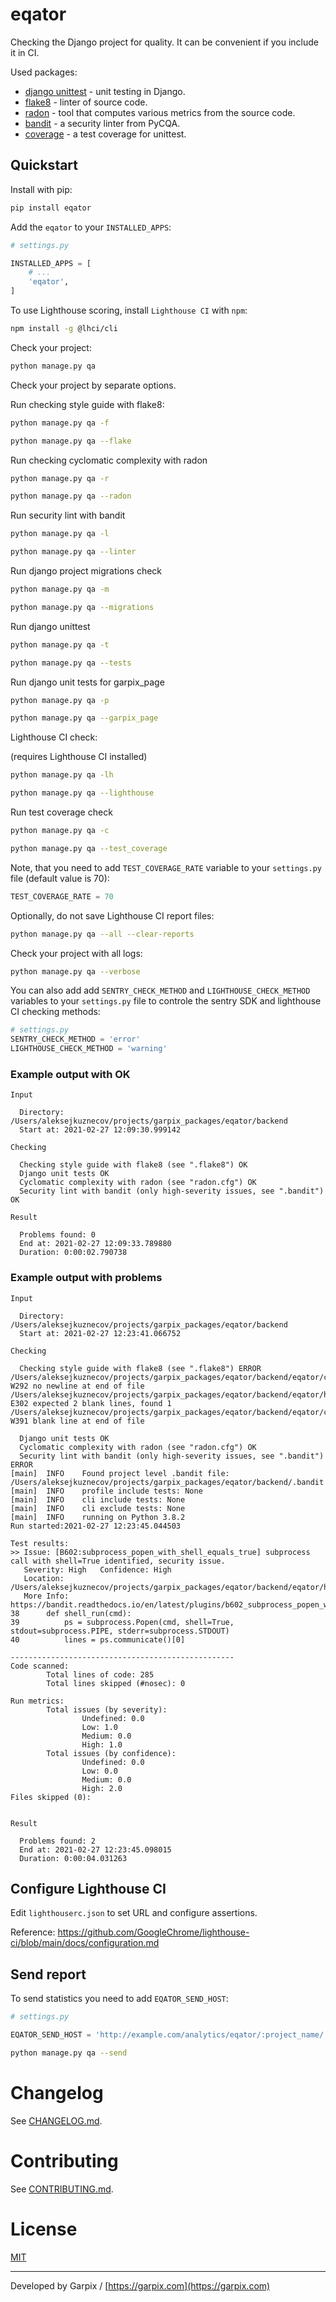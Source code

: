 # eqator

Checking the Django project for quality. It can be convenient if you include it in CI.

Used packages: 

* [django unittest](https://docs.djangoproject.com/en/3.1/topics/testing/overview/) - unit testing in Django.
* [flake8](https://pypi.org/project/flake8/) - linter of source code.
* [radon](https://pypi.org/project/radon/) - tool that computes various metrics from the source code.
* [bandit](https://pypi.org/project/bandit/) - a security linter from PyCQA.
* [coverage](https://pypi.org/project/coverage/) - a test coverage for unittest.

## Quickstart

Install with pip:

```bash
pip install eqator
```

Add the `eqator` to your `INSTALLED_APPS`:

```python
# settings.py

INSTALLED_APPS = [
    # ...
    'eqator',
]
```

To use Lighthouse scoring, install `Lighthouse CI` with `npm`:

```bash
npm install -g @lhci/cli
```

Check your project:

```bash
python manage.py qa
```


Check your project by separate options.

Run checking style guide with flake8:

```bash
python manage.py qa -f
```

```bash
python manage.py qa --flake
```

Run checking cyclomatic complexity with radon

```bash
python manage.py qa -r
```

```bash
python manage.py qa --radon
```

Run security lint with bandit

```bash
python manage.py qa -l
```

```bash
python manage.py qa --linter
```

Run django project migrations check

```bash
python manage.py qa -m
```

```bash
python manage.py qa --migrations
```

Run django unittest

```bash
python manage.py qa -t
```

```bash
python manage.py qa --tests
```

Run django unit tests for garpix_page

```bash
python manage.py qa -p
```

```bash
python manage.py qa --garpix_page
```

Lighthouse CI check:

(requires Lighthouse CI installed)

```bash
python manage.py qa -lh
```

```bash
python manage.py qa --lighthouse
```

Run test coverage check

```bash
python manage.py qa -c
```

```bash
python manage.py qa --test_coverage
```

Note, that you need to add `TEST_COVERAGE_RATE` variable to your `settings.py` file (default value is 70):

```python
TEST_COVERAGE_RATE = 70
```

Optionally, do not save Lighthouse CI report files:

```bash
python manage.py qa --all --clear-reports
```

Check your project with all logs:

```bash
python manage.py qa --verbose
```

You can also add add `SENTRY_CHECK_METHOD` and `LIGHTHOUSE_CHECK_METHOD` variables to your `settings.py` file to controle the sentry SDK and lighthouse CI checking methods:

```python
# settings.py
SENTRY_CHECK_METHOD = 'error'
LIGHTHOUSE_CHECK_METHOD = 'warning'
```


### Example output with OK

```
Input

  Directory: /Users/aleksejkuznecov/projects/garpix_packages/eqator/backend
  Start at: 2021-02-27 12:09:30.999142

Checking

  Checking style guide with flake8 (see ".flake8") OK
  Django unit tests OK
  Cyclomatic complexity with radon (see "radon.cfg") OK
  Security lint with bandit (only high-severity issues, see ".bandit") OK

Result

  Problems found: 0
  End at: 2021-02-27 12:09:33.789880
  Duration: 0:00:02.790738

```

### Example output with problems

```
Input

  Directory: /Users/aleksejkuznecov/projects/garpix_packages/eqator/backend
  Start at: 2021-02-27 12:23:41.066752

Checking

  Checking style guide with flake8 (see ".flake8") ERROR
/Users/aleksejkuznecov/projects/garpix_packages/eqator/backend/eqator/constants.py:18:4: W292 no newline at end of file
/Users/aleksejkuznecov/projects/garpix_packages/eqator/backend/eqator/helpers.py:38:1: E302 expected 2 blank lines, found 1
/Users/aleksejkuznecov/projects/garpix_packages/eqator/backend/eqator/colors.py:9:1: W391 blank line at end of file

  Django unit tests OK
  Cyclomatic complexity with radon (see "radon.cfg") OK
  Security lint with bandit (only high-severity issues, see ".bandit") ERROR
[main]  INFO    Found project level .bandit file: /Users/aleksejkuznecov/projects/garpix_packages/eqator/backend/.bandit
[main]  INFO    profile include tests: None
[main]  INFO    cli include tests: None
[main]  INFO    cli exclude tests: None
[main]  INFO    running on Python 3.8.2
Run started:2021-02-27 12:23:45.044503

Test results:
>> Issue: [B602:subprocess_popen_with_shell_equals_true] subprocess call with shell=True identified, security issue.
   Severity: High   Confidence: High
   Location: /Users/aleksejkuznecov/projects/garpix_packages/eqator/backend/eqator/helpers.py:39
   More Info: https://bandit.readthedocs.io/en/latest/plugins/b602_subprocess_popen_with_shell_equals_true.html
38      def shell_run(cmd):
39          ps = subprocess.Popen(cmd, shell=True, stdout=subprocess.PIPE, stderr=subprocess.STDOUT)
40          lines = ps.communicate()[0]

--------------------------------------------------
Code scanned:
        Total lines of code: 285
        Total lines skipped (#nosec): 0

Run metrics:
        Total issues (by severity):
                Undefined: 0.0
                Low: 1.0
                Medium: 0.0
                High: 1.0
        Total issues (by confidence):
                Undefined: 0.0
                Low: 0.0
                Medium: 0.0
                High: 2.0
Files skipped (0):


Result

  Problems found: 2
  End at: 2021-02-27 12:23:45.098015
  Duration: 0:00:04.031263

```

## Configure Lighthouse CI
Edit `lighthouserc.json` to set URL and configure assertions. 

Reference: https://github.com/GoogleChrome/lighthouse-ci/blob/main/docs/configuration.md

## Send report

To send statistics you need to add `EQATOR_SEND_HOST`:
```python
# settings.py

EQATOR_SEND_HOST = 'http://example.com/analytics/eqator/:project_name/'
```

```bash
python manage.py qa --send
```


# Changelog

See [CHANGELOG.md](CHANGELOG.md).

# Contributing

See [CONTRIBUTING.md](CONTRIBUTING.md).

# License

[MIT](LICENSE)

---

Developed by Garpix / [https://garpix.com](https://garpix.com)
